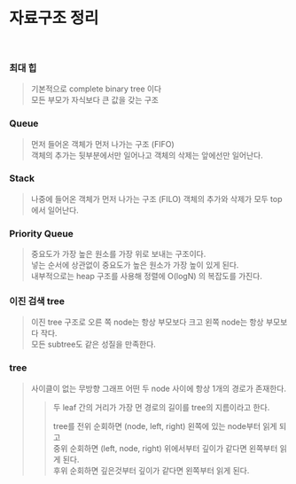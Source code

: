# 자료구조 정리
<br>  

### 최대 힙
> 기본적으로 complete binary tree 이다  
> 모든 부모가 자식보다 큰 값을 갖는 구조

### Queue
> 먼저 들어온 객체가 먼저 나가는 구조 (FIFO)   
> 객체의 추가는 뒷부분에서만 일어나고 객체의 삭제는 앞에선만 일어난다.

### Stack
> 나중에 들어온 객체가 먼저 나가는 구조 (FILO)
> 객체의 추가와 삭제가 모두 top에서 일어난다.

### Priority Queue
> 중요도가 가장 높은 원소를 가장 위로 보내는 구조이다.  
> 넣는 순서에 상관없이 중요도가 높은 원소가 가장 높이 있게 된다.  
> 내부적으로는 heap 구조를 사용해 정렬에 O(logN) 의 복잡도를 가진다.

### 이진 검색 tree
> 이진 tree 구조로 오른 쪽 node는 항상 부모보다 크고 왼쪽 node는 항상 부모보다 작다.  
> 모든 subtree도 같은 성질을 만족한다.

### tree
> 사이클이 없는 무방향 그래프
> 어떤 두 node 사이에 항상 1개의 경로가 존재한다.
>> 두 leaf 간의 거리가 가장 먼 경로의 길이를 tree의 지름이라고 한다.  
>>  
>> tree를 전위 순회하면 (node, left, right) 왼쪽에 있는 node부터 읽게 되고  
>> 중위 순회하면 (left, node, right) 위에서부터 깊이가 같다면 왼쪽부터 읽게 된다.  
>> 후위 순회하면 깊은것부터 깊이가 같다면 왼쪽부터 읽게 된다.